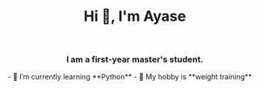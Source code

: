 <h1 align="center">Hi 👋, I'm Ayase</h1>
&nbsp;
<h3 align="center">I am a first-year master's student.</h3>
- 🌱 I’m currently learning **Python**
- 💪 My hobby is **weight training**





<!--
**ayaseg3/ayaseg3** is a ✨ _special_ ✨ repository because its `README.md` (this file) appears on your GitHub profile.

Here are some ideas to get you started:

- 🔭 I’m currently working on ...
- 🌱 I’m currently learning ...
- 👯 I’m looking to collaborate on ...
- 🤔 I’m looking for help with ...
- 💬 Ask me about ...
- 📫 How to reach me: ...
- 😄 Pronouns: ...
- ⚡ Fun fact: ...
-->
